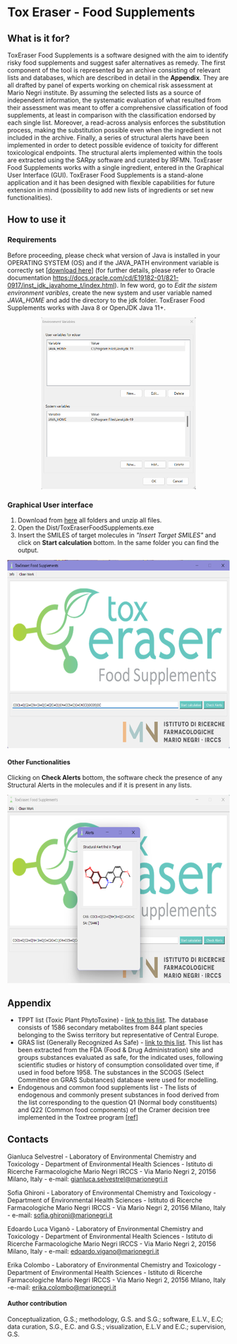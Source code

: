 # Tox Eraser - Food Supplements

## What is it for?

ToxEraser Food Supplements is a software designed with the aim to identify risky food supplements and suggest safer alternatives as remedy. The first component of the tool is represented by an archive consisting of relevant lists and databases, which are described in detail in the **Appendix**. They are all drafted by panel of experts working on chemical risk assessment at Mario Negri institute. By assuming the selected lists as a source of independent information, the systematic evaluation of what resulted from their assessment was meant to offer a comprehensive classification of food supplements, at least in comparison with the classification endorsed by each single list.
Moreover, a read-across analysis enforces the substitution process, making the substitution possible even when the ingredient is not included in the archive. Finally, a series of structural alerts have been implemented in order to detect possible evidence of toxicity for different toxicological endpoints. The structural alerts implemented within the tools are extracted using the SARpy software and curated by IRFMN.
ToxEraser Food Supplements works with a single ingredient, entered in the Graphical User Interface (GUI).
ToxEraser Food Supplements is a stand-alone application and it has been designed with flexible capabilities for future extension in mind (possibility to add new lists of ingredients or set new functionalities).

## How to use it

### Requirements

Before proceeding, please check what version of Java is installed in your OPERATING SYSTEM (OS) and if the JAVA_PATH environment variable is correctly set [[download here](https://www.oracle.com/java/technologies/downloads/)] (for further details, please refer to Oracle documentation https://docs.oracle.com/cd/E19182-01/821-0917/inst_jdk_javahome_t/index.html). 
In few word, go to _Edit the sistem environment varibles_, create the new system and user variable named _JAVA_HOME_ and add the directory to the jdk folder. ToxEraser Food Supplements works with Java 8 or OpenJDK Java 11+. 

<p align="center">
  <img width="350" height="389" src="IMG/img4.png">
</p>

### Graphical User interface

1.	Download from [here](https://marionegri-my.sharepoint.com/personal/edoardo_vigano_marionegri_it/_layouts/15/onedrive.aspx?ga=1&id=%2Fpersonal%2Fedoardo%5Fvigano%5Fmarionegri%5Fit%2FDocuments%2FToxEraserEXE) all folders and unzip all files.
2.	Open the Dist/ToxEraserFoodSupplements.exe
3. Insert the SMILES of target molecules in _"Insert Target SMILES"_ and click on **Start calculation** bottom. In the same folder you can find the output. 

<p align="center">
  <img width="622" height="427" src="IMG/img2.png">
</p>

#### Other Functionalities

Clicking on **Check Alerts** bottom, the software check the presence of any Structural Alerts in the molecules and if it is present in any lists.

<p align="center">
  <img width="622" height="427" src="IMG/img3.png">
</p>

## Appendix
 
- TPPT list (Toxic Plant PhytoToxine) - [link to this list](https://www.agroscope.admin.ch/agroscope/en/home/publications/apps/tppt.html).
  The database consists of 1586 secondary metabolites from 844 plant species belonging to the Swiss territory but representative of Central Europe.
- GRAS list (Generally Recognized As Safe) - [link to this list](https://www.fda.gov/food/generally-recognized-safe-gras/gras-substances-scogs-database). This list has been extracted from the FDA (Food & Drug Administration) site and groups substances evaluated as safe, for the indicated uses, following scientific studies or history of consumption consolidated over time, if used in food before 1958. The substances in the SCOGS (Select Committee on GRAS Substances) database were used for modelling.
- Endogenous and common food supplements list - The lists of endogenous and commonly present substances in food derived from the list corresponding to the question Q1 (Normal body constituents) and Q22 (Common food components) of the Cramer decision tree implemented in the Toxtree program [[ref](https://toxtree.sourceforge.net/)]

## Contacts

Gianluca Selvestrel - Laboratory of Environmental Chemistry and Toxicology - Department of Environmental Health Sciences - Istituto di Ricerche Farmacologiche Mario Negri IRCCS - Via Mario Negri 2, 20156 Milano, Italy - e-mail: gianluca.selvestrel@marionegri.it

Sofia Ghironi - Laboratory of Environmental Chemistry and Toxicology - Department of Environmental Health Sciences - Istituto di Ricerche Farmacologiche Mario Negri IRCCS - Via Mario Negri 2, 20156 Milano, Italy - e-mail: sofia.ghironi@marionegri.it

Edoardo Luca Viganò - Laboratory of Environmental Chemistry and Toxicology - Department of Environmental Health Sciences - Istituto di Ricerche Farmacologiche Mario Negri IRCCS - Via Mario Negri 2, 20156 Milano, Italy - e-mail: edoardo.vigano@marionegri.it

Erika Colombo - Laboratory of Environmental Chemistry and Toxicology - Department of Environmental Health Sciences - Istituto di Ricerche Farmacologiche Mario Negri IRCCS - Via Mario Negri 2, 20156 Milano, Italy -e-mail: erika.colombo@marionegri.it

#### Author contribution
Conceptualization, G.S.; methodology, G.S. and S.G.; software, E.L.V., E.C; data curation, S.G., E.C. and G.S.; visualization, E.L.V and E.C.; supervision, G.S.



